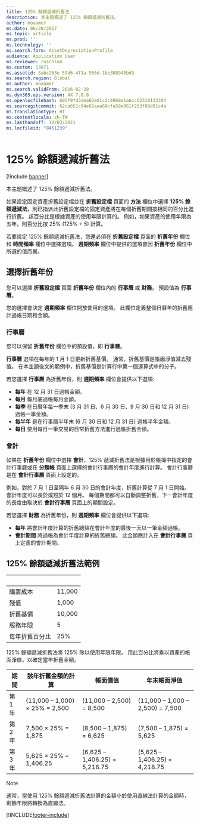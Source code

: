 ```yaml
---
title: 125% 餘額遞減折舊法
description: 本主題概述了 125% 餘額遞減折舊法。
author: moaamer
ms.date: 06/20/2017
ms.topic: article
ms.prod: ''
ms.technology: ''
ms.search.form: AssetDepreciationProfile
audience: Application User
ms.reviewer: roschlom
ms.custom: 13871
ms.assetid: 3abc263e-59d6-4f1a-986d-1be388948bd3
ms.search.region: Global
ms.author: moaamer
ms.search.validFrom: 2016-02-28
ms.dyn365.ops.version: AX 7.0.0
ms.openlocfilehash: 605f9fd3dea02e01c2c49b8e1a6cc52310132304
ms.sourcegitcommit: 62ca651c94e61aaa69cfa59e861f263f89d01c4a
ms.translationtype: HT
ms.contentlocale: zh-TW
ms.lasthandoff: 12/03/2021
ms.locfileid: "8451239"
---
```

# <a name="125-percent-reducing-balance-depreciation"></a>125% 餘額遞減折舊法

[!include [banner](../includes/banner.md)]

本主題概述了 125% 餘額遞減折舊法。

如果設定固定資產折舊設定檔並在 **折舊設定檔** 頁面的 **方法** 欄位中選擇 **125% 餘額遞減法**，則已指派此折舊設定檔的固定資產將在每個折舊期間按相同的百分比進行折舊。 該百分比是根據資產的使用年限計算的。 例如，如果資產的使用年限為五年，則百分比按 25% (125% ÷ 5) 計算。

若要設定 125% 餘額遞減折舊法，您還必須在 **折舊設定檔** 頁面的 **折舊年份** 欄位和 **時間頻率** 欄位中選擇選項。 **週期頻率** 欄位中提供的選項會因 **折舊年份** 欄位中所選的值而異。

## <a name="select-a-depreciation-year"></a>選擇折舊年份
您可以選擇 **折舊設定檔** 頁面 **折舊年份** 欄位內的 **行事曆** 或 **財務**。 預設值為 **行事曆**。 

您的選擇會決定 **週期頻率** 欄位開放使用的選項。 此欄位定義整個日曆年的折舊應計過帳日期和金額。

### <a name="calendar"></a>行事曆

您可以保留 **折舊年份** 欄位中的預設值，即 **行事曆**。 

**行事曆** 選項在每年的 1 月 1 日更新折舊基價。 通常，折舊基價是帳面淨值減去殘值。 在本主題後文的範例中，折舊基價是計算行中第一個運算式中的分子。 

若您選擇 **行事曆** 為折舊年份，則 **週期頻率** 欄位會提供以下選項: 

-   **每年** 在 12 月 31 日過帳金額。
-   **每月** 每月底過帳每月金額。
-   **每季** 在日曆年每一季末 (3 月 31 日、6 月 30 日、9 月 30 日和 12 月 31 日) 過帳一季金額。
-   **每半年** 是在行事曆半年末 (6 月 30 日和 12 月 31 日) 過帳半年金額。
-   **每日** 使用每日一筆交易的日常折舊方法進行過帳折舊金額。

### <a name="fiscal"></a>會計

如果在 **折舊年份** 欄位中選擇 **會計**，125% 遞減折舊法是根據用於帳簿中指定的會計行事曆或在 **分類帳** 頁面上選擇的會計行事曆的會計年度進行計算。 會計行事曆是在 **會計行事曆** 頁面上設定的。 

例如，對於 7 月 1 日至隔年 6 月 30 日的會計年度，折舊計算從 7 月 1 日開始。 會計年度可以長於或短於 12 個月。 每個期間都可以自動調整折舊，下一會計年度的長度由取決於 **會計行事曆** 頁面上的期間設定。 

若您選擇 **財務** 為折舊年份，則 **週期頻率** 欄位會提供以下選項: 

-   **每年** 將會計年度計算的折舊總額在會計年度的最後一天以一筆金額過帳。
-   **會計期間** 將過帳為會計年度計算的折舊總額。 此金額應計入在 **會計行事曆** 頁上定義的會計期間。

## <a name="example-of-125-reducing-balance-depreciation"></a>125% 餘額遞減折舊法範例

| &nbsp;                         | &nbsp; |
|--------------------------------|--------|
| 購置成本               | 11,000 |
| 殘值                  | 1,000  |
| 折舊基價              | 10,000 |
| 服務年限             | 5      |
| 每年折舊百分比 | 25%    |

125% 餘額遞減折舊法將 125% 除以使用年限年限。 用此百分比將乘以資產的帳面淨值，以確定當年折舊金額。

| 期間 | 該年折舊金額的計算 | 帳面價值                    | 年末帳面淨值 |
|--------|-----------------------------------------------|-------------------------------|---------------------------------------|
| 第 1 年 | (11,000 – 1,000) × 25% = 2,500                | (11,000 – 2,500) = 8,500      | (11,000 – 1,000 – 2,500) = 7,500      |
| 第 2 年 | 7,500 × 25% = 1,875                           | (8,500 – 1,875) = 6,625       | (7,500 – 1,875) = 5,625               |
| 第 3 年 | 5,625 × 25% = 1,406.25                        | (6,625 – 1,406.25) = 5,218.75 | (5,625 – 1,406.25) = 4,218.75         |

> [!NOTE] 
> 通常，當使用 125% 餘額遞減折舊法計算的金額小於使用直線法計算的金額時，剩餘年限將轉換為直線法。





[!INCLUDE[footer-include](../../includes/footer-banner.md)]
